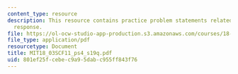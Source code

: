 ```yaml
---
content_type: resource
description: This resource contains practice problem statements related to frequency
  response.
file: https://ol-ocw-studio-app-production.s3.amazonaws.com/courses/18-03sc-differential-equations-fall-2011/801ef25fcebec9a95dabc955ff843f76_MIT18_03SCF11_ps4_s19q.pdf
file_type: application/pdf
resourcetype: Document
title: MIT18_03SCF11_ps4_s19q.pdf
uid: 801ef25f-cebe-c9a9-5dab-c955ff843f76
---
```

